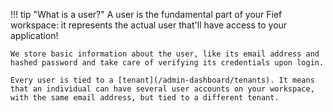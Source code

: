 !!! tip "What is a user?"
    A user is the fundamental part of your Fief workspace: it represents the actual user that'll have access to your application!

    We store basic information about the user, like its email address and hashed password and take care of verifying its credentials upon login.

    Every user is tied to a [tenant](/admin-dashboard/tenants). It means that an individual can have several user accounts on your workspace, with the same email address, but tied to a different tenant.
